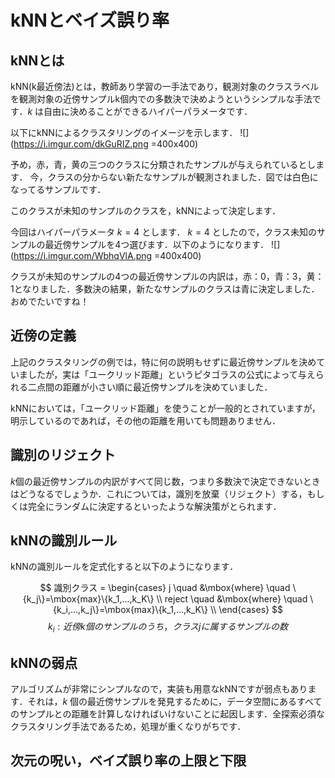 # kNNとベイズ誤り率
## kNNとは
kNN(k最近傍法)とは，教師あり学習の一手法であり，観測対象のクラスラベルを観測対象の近傍サンプルk個内での多数決で決めようというシンプルな手法です．$k$ は自由に決めることができるハイパーパラメータです．

以下にkNNによるクラスタリングのイメージを示します．
![](https://i.imgur.com/dkGuRIZ.png =400x400)

予め，赤，青，黄の三つのクラスに分類されたサンプルが与えられているとします．
今，クラスの分からない新たなサンプルが観測されました．図では白色になってるサンプルです．

このクラスが未知のサンプルのクラスを，kNNによって決定します．

今回はハイパーパラメータ $k=4$ とします．
$k=4$ としたので，クラス未知のサンプルの最近傍サンプルを$4$つ選びます．以下のようになります．
![](https://i.imgur.com/WbhqVlA.png =400x400)

クラスが未知のサンプルの$4$つの最近傍サンプルの内訳は，赤：$0$，青：$3$，黄：$1$となりました．多数決の結果，新たなサンプルのクラスは青に決定しました．おめでたいですね！

## 近傍の定義
上記のクラスタリングの例では，特に何の説明もせずに最近傍サンプルを決めていましたが，実は「ユークリッド距離」というピタゴラスの公式によって与えられる二点間の距離が小さい順に最近傍サンプルを決めていました．

kNNにおいては，「ユークリッド距離」を使うことが一般的とされていますが，明示しているのであれば，その他の距離を用いても問題ありません．

## 識別のリジェクト
$k$個の最近傍サンプルの内訳がすべて同じ数，つまり多数決で決定できないときはどうなるでしょうか．これについては，識別を放棄（リジェクト）する，もしくは完全にランダムに決定するといったような解決策がとられます．

## kNNの識別ルール
kNNの識別ルールを定式化すると以下のようになります．

$$
識別クラス = 
        \begin{cases}
            j \quad &\mbox{where} \quad \{k_j\}=\mbox{max}\{k_1,...,k_K\} \\
            reject \quad &\mbox{where} \quad \{k_i,...,k_j\}=\mbox{max}\{k_1,...,k_K\} \\
        \end{cases}
$$
$$
k_i : 近傍k個のサンプルのうち，クラスjに属するサンプルの数
$$

## kNNの弱点
アルゴリズムが非常にシンプルなので，実装も用意なkNNですが弱点もあります．それは，$k$ 個の最近傍サンプルを発見するために，データ空間にあるすべてのサンプルとの距離を計算しなければいけないことに起因します．全探索必須なクラスタリング手法であるため，処理が重くなりがちです．

## 次元の呪い，ベイズ誤り率の上限と下限